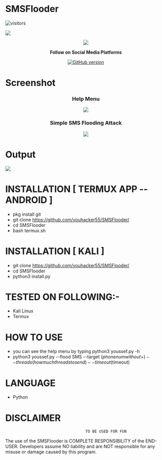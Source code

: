 # SMSFlooder

![visitors](https://visitor-badge.laobi.icu/badge?page_id=page.id=youhacker55)

<a href="https://wikipedia.org/wiki/Python_(programming_language)">
    <img src="https://img.shields.io/badge/language-python-blue.svg">
 </a>



<p align="center">
  <img src="https://github.com/youhacker55/SMSFlooder/blob/main/Screenshots/smsflood.png">
</p>

<p align="center">
  <b> Follow on Social Media Platforms </b>
</p>
<p align="center">
<a href="https://www.facebook.com/achihemek.achihemek/"><img title="GitHub version" src="https://img.shields.io/badge/-Facebook-blue" ></a> 
</p>



# Screenshot
<h3 align="center"> Help Menu</h3>
<p align="center"> <img src="https://github.com/youhacker55/SMSFlooder/blob/main/Screenshots/Help-Menu.gif"> </p>

<h3 align="center"> Simple SMS Flooding Attack</h3>
<p align="center"> <img src="https://github.com/youhacker55/SMSFlooder/blob/main/Screenshots/toolusage.gif"> </p>

# Output

 ![](FBCRACKER.png)


# INSTALLATION [ TERMUX APP --ANDROID ]
* pkg install git
* git clone https://github.com/youhacker55/SMSFlooder/
* cd SMSFlooder
* bash termux.sh

# INSTALLATION [ KALI ]
* git clone https://github.com/youhacker55/SMSFlooder/
* cd SMSFlooder
* python3 install.py
# TESTED ON FOLLOWING:-
* Kali Linux
* Termux
# HOW TO USE
* you can see the help menu by typing python3 youssef.py -h
* python3 youssef.py --flood SMS --target ($phonenum without +) --threads (how much threads to send) --timeout ($timeout)



# LANGUAGE 
* Python



# DISCLAIMER
                                       TO BE USED FOR FUN

The use of the SMSFlooder is COMPLETE RESPONSIBILITY of the END-USER. Developers assume NO liability and are NOT responsible for any misuse or damage caused by this program. 


